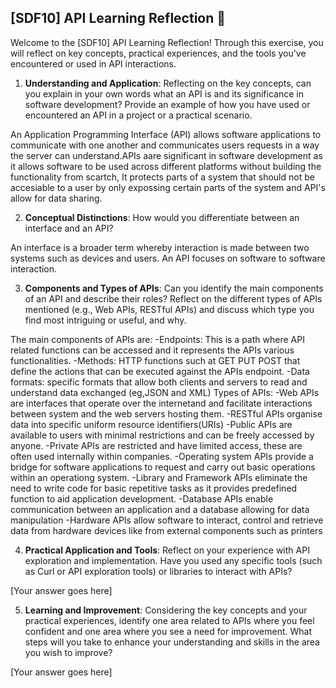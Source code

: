 ## [SDF10] API Learning Reflection 🧠

Welcome to the [SDF10] API Learning Reflection! Through this exercise, you will reflect on key concepts, practical experiences, and the tools you've encountered or used in API interactions.

1. **Understanding and Application**: Reflecting on the key concepts, can you explain in your own words what an API is and its significance in software development? Provide an example of how you have used or encountered an API in a project or a practical scenario.

An Application Programming Interface (API) allows software applications to communicate with one another and communicates users requests in a way the server can understand.APIs aare significant in
software development as it allows software to be used across different platforms without building the functionality from scartch, It protects parts of a system that should not be accesiable to a user by only expossing certain parts of the system and API's allow for data sharing.

2. **Conceptual Distinctions**: How would you differentiate between an interface and an API? 

An interface is a broader term whereby interaction is made between two systems such as devices and users.
An API focuses on software to software interaction.

3. **Components and Types of APIs**: Can you identify the main components of an API and describe their roles? Reflect on the different types of APIs mentioned (e.g., Web APIs, RESTful APIs) and discuss which type you find most intriguing or useful, and why.

The main components of APIs are:
-Endpoints: This is a path where API related functions can be accessed and it represents the APIs various functionalities.
-Methods: HTTP functions such at GET PUT POST that define the actions that can be executed against the APIs endpoint.
-Data formats: specific formats that allow both clients and servers to read and understand data exchanged (eg,JSON and XML)
Types of APIs:
-Web APIs are interfaces that operate over the internetand and facilitate interactions between system and the web servers hosting them.
-RESTful APIs organise data into specific uniform resource identifiers(URIs)
-Public APIs are available to users with minimal restrictions and can be freely accessed by anyone.
-Private APIs are restricted and have limited access, these are often used internally within companies.
-Operating system APIs provide a bridge for software applications to request and carry out basic operations within an operationg system.
-Library and Framework APIs eliminate the need to write code for basic repetitive tasks as it provides predefined function to aid application development.
-Database APIs enable communication between an application and a database allowing for data manipulation
-Hardware APIs allow software to interact, control and retrieve data from hardware devices like from external components such as printers

4. **Practical Application and Tools**: Reflect on your experience with API exploration and implementation. Have you used any specific tools (such as Curl or API exploration tools) or libraries to interact with APIs? 

[Your answer goes here]

5. **Learning and Improvement**: Considering the key concepts and your practical experiences, identify one area related to APIs where you feel confident and one area where you see a need for improvement. What steps will you take to enhance your understanding and skills in the area you wish to improve?

[Your answer goes here]

